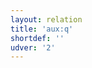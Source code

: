 ```yaml
---
layout: relation
title: 'aux:q'
shortdef: ''
udver: '2'
---
```

<!-- Interlanguage links updated Út zář 29 20:31:44 CEST 2020 -->
